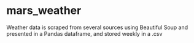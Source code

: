 # mars_weather
Weather data is scraped from several sources using Beautiful Soup and presented in a Pandas dataframe, and stored weekly in a .csv
